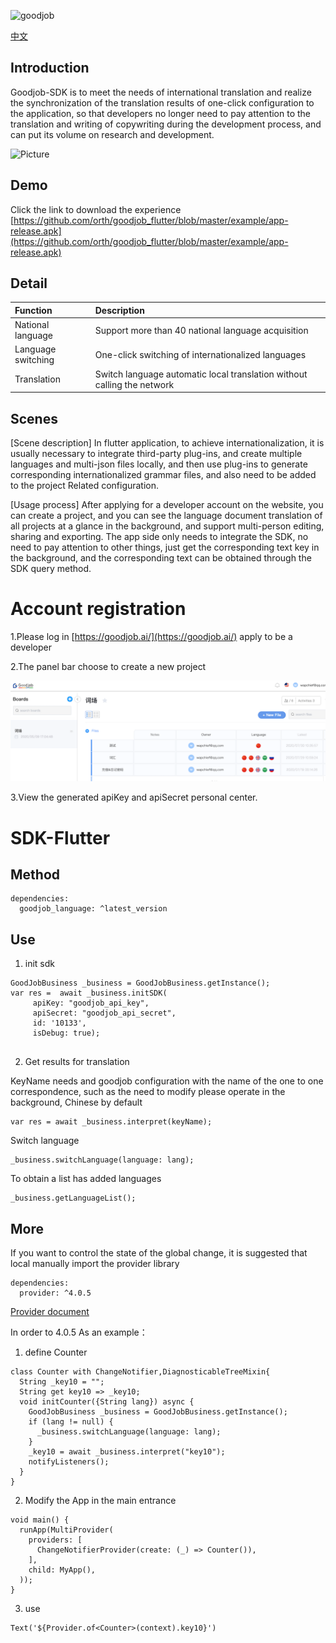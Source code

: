 
![goodjob](https://goodjob.ai/img/logo.a4108e28.svg)

[中文](./README_CN.md)

## Introduction

Goodjob-SDK is to meet the needs of international translation and realize the synchronization of the translation results of one-click configuration to the application, so that developers no longer need to pay attention to the translation and writing of copywriting during the development process, and can put its volume on research and development.

![Picture](https://uploader.shimo.im/f/YumH28VoczjqX4FY.png!thumbnail)

## Demo

Click the link to download the experience [https://github.com/orth/goodjob_flutter/blob/master/example/app-release.apk](https://github.com/orth/goodjob_flutter/blob/master/example/app-release.apk)

## Detail

| Function   | Description   | 
|:----|:----|
| National language   | Support more than 40 national language acquisition   | 
| Language switching   | One-click switching of internationalized languages   | 
| Translation   | Switch language automatic local translation without calling the network | 

## Scenes

[Scene description] 
  In flutter application, to achieve internationalization, it is usually necessary to integrate third-party plug-ins, and create multiple languages ​​and multi-json files locally, and then use plug-ins to generate corresponding internationalized grammar files, and also need to be added to the project Related configuration.

[Usage process] 
  After applying for a developer account on the website, you can create a project, and you can see the language document translation of all projects at a glance in the background, and support multi-person editing, sharing and exporting. The app side only needs to integrate the SDK, no need to pay attention to other things, just get the corresponding text key in the background, and the corresponding text can be obtained through the SDK query method.

# Account registration

1.Please log in [https://goodjob.ai/](https://goodjob.ai/) apply to be a developer

2.The panel bar choose to create a new project

![goodjob](https://github.com/goodjob-ai/goodjob-flutter/blob/master/goodjob.png?raw=true)

3.View the generated apiKey and apiSecret personal center.

# SDK-Flutter

## Method

```
dependencies:
  goodjob_language: ^latest_version

```

## Use

1. init sdk 
```plain
GoodJobBusiness _business = GoodJobBusiness.getInstance();
var res =  await _business.initSDK(
     apiKey: "goodjob_api_key",
     apiSecret: "goodjob_api_secret",
     id: '10133',
     isDebug: true);
    
```
2. Get results for translation

KeyName needs and goodjob configuration with the name of the one to one correspondence, 
such as the need to modify please operate in the background, Chinese by default

```plain
var res = await _business.interpret(keyName);
```
Switch language
```plain
_business.switchLanguage(language: lang);
```
To obtain a list has added languages
```plain
_business.getLanguageList();
```
## More

If you want to control the state of the global change, 
it is suggested that local manually import the provider library
```plain
dependencies:
  provider: ^4.0.5
```
[Provider document](https://pub.dev/packages/provider)

In order to 4.0.5 As an example：

1. define Counter 

```plain
class Counter with ChangeNotifier,DiagnosticableTreeMixin{
  String _key10 = "";
  String get key10 => _key10;
  void initCounter({String lang}) async {
    GoodJobBusiness _business = GoodJobBusiness.getInstance();
    if (lang != null) {
      _business.switchLanguage(language: lang);
    }
    _key10 = await _business.interpret("key10");
    notifyListeners();
  }  
}
```
2. Modify the App in the main entrance

```plain
void main() {
  runApp(MultiProvider(
    providers: [
      ChangeNotifierProvider(create: (_) => Counter()),
    ],
    child: MyApp(),
  ));
}
```
3. use

```plain
Text('${Provider.of<Counter>(context).key10}')
```
